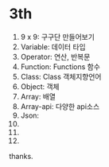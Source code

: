 # 3th

1. 9 x 9: 구구단 만들어보기
2. Variable: 데이터 타입
3. Operator: 연산, 반복문
4. Function: Functions 함수
5. Class: Class 객체지향언어
6. Object: 객체
7. Array: 배열
8. Array-api: 다양한 api소스
9. Json: 
10. 
11. 
12. 


thanks.
